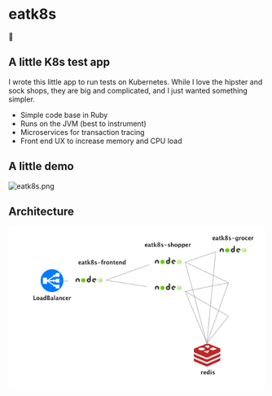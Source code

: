 # eatk8s

🍏

## A little K8s test app

I wrote this little app to run tests on Kubernetes. While I love the hipster and sock shops, they are big and complicated, and I just wanted something simpler.

- Simple code base in Ruby
- Runs on the JVM (best to instrument)
- Microservices for transaction tracing
- Front end UX to increase memory and CPU load

## A little demo

![eatk8s.png](eatk8s.png)

## Architecture

![eatk8s-arch.png](eatk8s-arch.png)